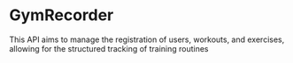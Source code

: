 # GymRecorder

This API aims to manage the registration of users, workouts, and exercises, allowing for the structured tracking of training routines
